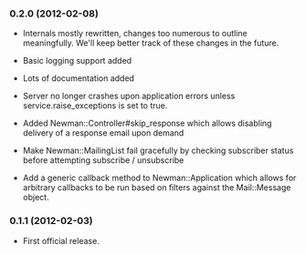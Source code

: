 ### 0.2.0 (2012-02-08)

- Internals mostly rewritten, changes too numerous to outline meaningfully. We'll keep better track of these changes in the future.

- Basic logging support added

- Lots of documentation added

- Server no longer crashes upon application errors unless
  service.raise_exceptions is set to true.

- Added Newman::Controller#skip_response which allows disabling delivery of a response
  email upon demand

- Make Newman::MailingList fail gracefully by checking subscriber status before
  attempting subscribe / unsubscribe

- Add a generic callback method to Newman::Application which allows for arbitrary
  callbacks to be run based on filters against the Mail::Message object.

### 0.1.1 (2012-02-03)

- First official release.
